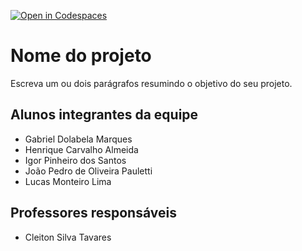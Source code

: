 [![Open in Codespaces](https://classroom.github.com/assets/launch-codespace-f4981d0f882b2a3f0472912d15f9806d57e124e0fc890972558857b51b24a6f9.svg)](https://classroom.github.com/open-in-codespaces?assignment_repo_id=10074294)
# Nome do projeto
Escreva um ou dois parágrafos resumindo o objetivo do seu projeto.

## Alunos integrantes da equipe

* Gabriel Dolabela Marques
* Henrique Carvalho Almeida
* Igor Pinheiro dos Santos
* João Pedro de Oliveira Pauletti
* Lucas Monteiro Lima

## Professores responsáveis

* Cleiton Silva Tavares

